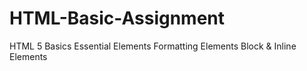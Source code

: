 # HTML-Basic-Assignment
 HTML 5 Basics  Essential Elements  Formatting Elements  Block &amp; Inline Elements
